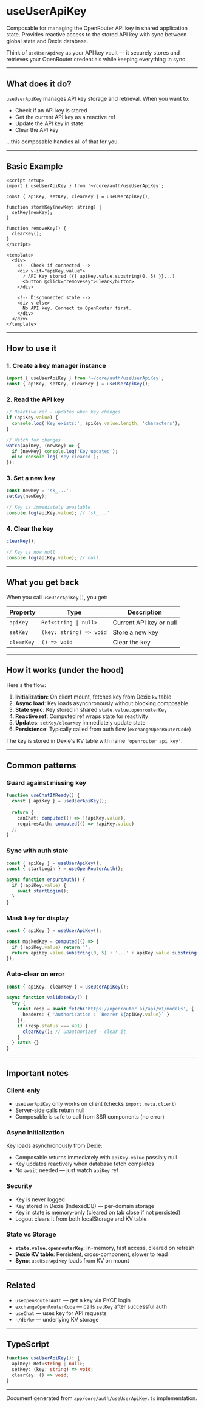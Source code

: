 # useUserApiKey

Composable for managing the OpenRouter API key in shared application state. Provides reactive access to the stored API key with sync between global state and Dexie database.

Think of `useUserApiKey` as your API key vault — it securely stores and retrieves your OpenRouter credentials while keeping everything in sync.

---

## What does it do?

`useUserApiKey` manages API key storage and retrieval. When you want to:

- Check if an API key is stored
- Get the current API key as a reactive ref
- Update the API key in state
- Clear the API key

...this composable handles all of that for you.

---

## Basic Example

```vue
<script setup>
import { useUserApiKey } from '~/core/auth/useUserApiKey';

const { apiKey, setKey, clearKey } = useUserApiKey();

function storeKey(newKey: string) {
  setKey(newKey);
}

function removeKey() {
  clearKey();
}
</script>

<template>
  <div>
    <!-- Check if connected -->
    <div v-if="apiKey.value">
      ✓ API Key stored ({{ apiKey.value.substring(0, 5) }}...)
      <button @click="removeKey">Clear</button>
    </div>
    
    <!-- Disconnected state -->
    <div v-else>
      No API key. Connect to OpenRouter first.
    </div>
  </div>
</template>
```

---

## How to use it

### 1. Create a key manager instance

```ts
import { useUserApiKey } from '~/core/auth/useUserApiKey';
const { apiKey, setKey, clearKey } = useUserApiKey();
```

### 2. Read the API key

```ts
// Reactive ref - updates when key changes
if (apiKey.value) {
  console.log('Key exists:', apiKey.value.length, 'characters');
}

// Watch for changes
watch(apiKey, (newKey) => {
  if (newKey) console.log('Key updated');
  else console.log('Key cleared');
});
```

### 3. Set a new key

```ts
const newKey = 'sk_...';
setKey(newKey);

// Key is immediately available
console.log(apiKey.value); // 'sk_...'
```

### 4. Clear the key

```ts
clearKey();

// Key is now null
console.log(apiKey.value); // null
```

---

## What you get back

When you call `useUserApiKey()`, you get:

| Property | Type | Description |
|----------|------|-------------|
| `apiKey` | `Ref<string \| null>` | Current API key or null |
| `setKey` | `(key: string) => void` | Store a new key |
| `clearKey` | `() => void` | Clear the key |

---

## How it works (under the hood)

Here's the flow:

1. **Initialization**: On client mount, fetches key from Dexie `kv` table
2. **Async load**: Key loads asynchronously without blocking composable
3. **State sync**: Key stored in shared `state.value.openrouterKey`
4. **Reactive ref**: Computed ref wraps state for reactivity
5. **Updates**: `setKey/clearKey` immediately update state
6. **Persistence**: Typically called from auth flow (`exchangeOpenRouterCode`)

The key is stored in Dexie's KV table with name `'openrouter_api_key'`.

---

## Common patterns

### Guard against missing key

```ts
function useChatIfReady() {
  const { apiKey } = useUserApiKey();
  
  return {
    canChat: computed(() => !!apiKey.value),
    requiresAuth: computed(() => !apiKey.value)
  };
}
```

### Sync with auth state

```ts
const { apiKey } = useUserApiKey();
const { startLogin } = useOpenRouterAuth();

async function ensureAuth() {
  if (!apiKey.value) {
    await startLogin();
  }
}
```

### Mask key for display

```ts
const { apiKey } = useUserApiKey();

const maskedKey = computed(() => {
  if (!apiKey.value) return '';
  return apiKey.value.substring(0, 5) + '...' + apiKey.value.substring(-5);
});
```

### Auto-clear on error

```ts
const { apiKey, clearKey } = useUserApiKey();

async function validateKey() {
  try {
    const resp = await fetch('https://openrouter.ai/api/v1/models', {
      headers: { 'Authorization': `Bearer ${apiKey.value}` }
    });
    if (resp.status === 401) {
      clearKey(); // Unauthorized - clear it
    }
  } catch {}
}
```

---

## Important notes

### Client-only

- `useUserApiKey` only works on client (checks `import.meta.client`)
- Server-side calls return null
- Composable is safe to call from SSR components (no error)

### Async initialization

Key loads asynchronously from Dexie:
- Composable returns immediately with `apiKey.value` possibly null
- Key updates reactively when database fetch completes
- No `await` needed — just watch `apiKey` ref

### Security

- Key is never logged
- Key stored in Dexie (IndexedDB) — per-domain storage
- Key in state is memory-only (cleared on tab close if not persisted)
- Logout clears it from both localStorage and KV table

### State vs Storage

- **`state.value.openrouterKey`**: In-memory, fast access, cleared on refresh
- **Dexie KV table**: Persistent, cross-component, slower to read
- **Sync**: `useUserApiKey` loads from KV on mount

---

## Related

- `useOpenRouterAuth` — get a key via PKCE login
- `exchangeOpenRouterCode` — calls `setKey` after successful auth
- `useChat` — uses key for API requests
- `~/db/kv` — underlying KV storage

---

## TypeScript

```ts
function useUserApiKey(): {
  apiKey: Ref<string | null>;
  setKey: (key: string) => void;
  clearKey: () => void;
}
```

---

Document generated from `app/core/auth/useUserApiKey.ts` implementation.

